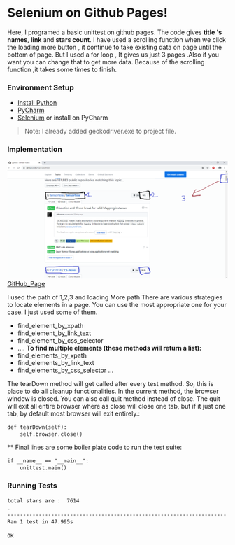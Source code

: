 # Selenium on Github Pages!
Here, I programed a basic unittest on github pages. The code  gives **title 's names**, **link** and **stars count**. I have used a scrolling function when we click the loading more  button  , it continue  to take existing data on page  until the bottom  of page. But I used  a for loop , It gives us just 3 pages .Also if you  want you can change that to get more data.  Because  of the scrolling  function ,it  takes some times to finish.
 
### Environment Setup

- [Install Python](https://www.python.org/downloads/)
- [PyCharm](https://www.jetbrains.com/pycharm/download/#section=windows)
- [Selenium](https://selenium-python.readthedocs.io/)  or install on PyCharm
> Note: I already added   geckodriver.exe  to project file.


### Implementation
![resim](./Screenshot%20(1).png)
[GitHub_Page](https://github.com/topics/python/)

I used the path of 1,2,3 and loading More path
There are various strategies to locate elements in a page. You can use the most appropriate one for your case. I just used some of them. 
-   find_element_by_xpath
-   find_element_by_link_text
-   find_element_by_css_selector
- ....
**To find multiple elements (these methods will return a list):**
-   find_elements_by_xpath
-   find_elements_by_link_text
-   find_elements_by_css_selector
...



 The tearDown method will get called after every test method. So, this is place to do all cleanup functionalities. In the current method, the browser window is closed. You can also call quit method instead of close. The quit will exit all entire browser where as close will close one tab, but if it just one tab, by default most browser will exit entirely.:

```
def tearDown(self):
    self.browser.close()
``` 
**
Final lines are some boiler plate code to run the test suite:

```
if __name__ == "__main__":
    unittest.main()
```

### Running Tests
```
total stars are :  7614
.
----------------------------------------------------------------------
Ran 1 test in 47.995s

OK


 
 
